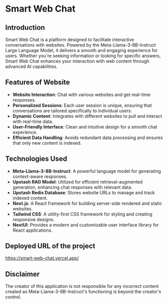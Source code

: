 # Smart Web Chat

## Introduction

Smart Web Chat is a platform designed to facilitate interactive conversations with websites. Powered by the Meta-Llama-3-8B-Instruct Large Language Model, it delivers a smooth and engaging experience for users. Whether you're seeking information or looking for specific answers, Smart Web Chat enhances your interaction with web content through advanced AI capabilities.

## Features of Website

- **Website Interaction**: Chat with various websites and get real-time responses.
- **Personalized Sessions**: Each user session is unique, ensuring that conversations are tailored specifically to individual users.
- **Dynamic Content**: Integrates with different websites to pull and interact with real-time data.
- **User-Friendly Interface**: Clean and intuitive design for a smooth chat experience.
- **Efficient Data Handling**: Avoids redundant data processing and ensures that only new content is indexed.

## Technologies Used

- **Meta-Llama-3-8B-Instruct**: A powerful language model for generating context-aware responses.
- **Upstash RAG Model**: Utilized for efficient retrieval-augmented generation, enhancing chat responses with relevant data.
- **Upstash Redis Database**: Stores website URLs to manage and track indexed content.
- **Next.js**: A React framework for building server-side rendered and static websites.
- **Tailwind CSS**: A utility-first CSS framework for styling and creating responsive designs.
- **NextUI**: Provides a modern and customizable user interface library for React applications.

## Deployed URL of the project

https://smart-web-chat.vercel.app/

## Disclaimer

The creator of this application is not responsible for any incorrect content created as Meta-Llama-3-8B-Instruct's functioning is beyond the creator's control.
